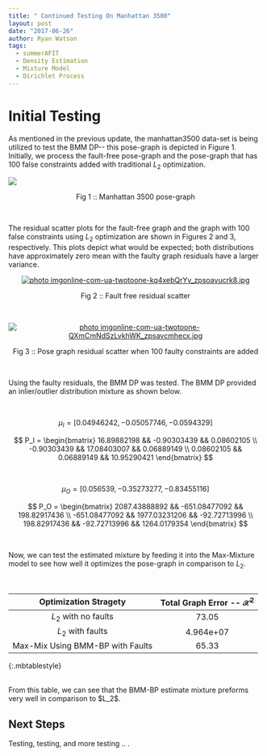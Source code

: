 ```yaml
---
title: " Continued Testing On Manhattan 3500"
layout: post
date: "2017-06-26"
author: Ryan Watson 
tags:
  - summerAFIT
  - Density Estimation
  - Mixture Model
  - Dirichlet Process
---
```


# Initial Testing 

As mentioned in the previous update, the manhattan3500 data-set is being utilized to test the BMM DP-- this pose-graph is depicted in Figure 1. Initially, we process the fault-free pose-graph and the pose-graph that has 100 false constraints added with traditional $L_2$ optimization. 

![](http://www.lucacarlone.com/images/M3500_eg2o.jpg)
<p align="center">
Fig 1 :: Manhattan 3500 pose-graph
</p>
<br>


The residual scatter plots for the fault-free graph and the graph with 100 false constraints using $L_2$ optimization are shown in  Figures 2 and 3, respectively. This plots depict what would be expected; both distributions have approximately zero mean with the  faulty graph residuals have a larger variance.


<p align="center">
<a href="https://lh3.googleusercontent.com/BNZrx-XybVTee_hnOFM8fuZOKYtJrNFDffgYlUks3WQ9k5flqMijAxzjTMJTNAn-jFlZTo4AQ299j9DkmGzZDjeYe7yR7UwGU51_0o080rQIuE5845abbjAfuv3lRuzfW00JQFJaKw=w630-h156-no" target="_blank"><img src="https://lh3.googleusercontent.com/BNZrx-XybVTee_hnOFM8fuZOKYtJrNFDffgYlUks3WQ9k5flqMijAxzjTMJTNAn-jFlZTo4AQ299j9DkmGzZDjeYe7yR7UwGU51_0o080rQIuE5845abbjAfuv3lRuzfW00JQFJaKw=w630-h156-no" border="0" alt=" photo imgonline-com-ua-twotoone-kq4xebQrYv_zpsoavucrk8.jpg"/></a>
</p>
<p align="center">
Fig 2 :: Fault free residual scatter   
</p>
<br>


<p align="center">
<a href="https://lh3.googleusercontent.com/aH8ONLnws-m4PTRFJA734FyUS8XbDXObWCB7c_FXlmi91AwdDSQMbyMS8SV-C2V5m3f5XOv5LKPsqFSVXKEQV8pNKVLC4xy-nzLcv_hhsBSFpwUi6hMC-9Gh2PsPhwcxLL-B6dajXA=w630-h156-no" target="_blank"><img src="https://lh3.googleusercontent.com/aH8ONLnws-m4PTRFJA734FyUS8XbDXObWCB7c_FXlmi91AwdDSQMbyMS8SV-C2V5m3f5XOv5LKPsqFSVXKEQV8pNKVLC4xy-nzLcv_hhsBSFpwUi6hMC-9Gh2PsPhwcxLL-B6dajXA=w630-h156-no" border="0" alt=" photo imgonline-com-ua-twotoone-QXmCmNdSzLvkhWK_zpsavcmhecx.jpg"/></a>
</p>
<p align="center">
Fig 3 :: Pose graph residual scatter when 100 faulty constraints are added   
</p>
<br>

Using the faulty residuals, the BMM DP was tested. The BMM DP provided an inlier/outlier distribution mixture as shown below. 

<br>

$$ \mu_I = [ 0.04946242, -0.05057746, -0.0594329 ]$$

$$
P_I =
  \begin{bmatrix}
    16.89882198 && -0.90303439 &&  0.08602105 \\
   -0.90303439 && 17.08403007  && 0.06889149 \\
   0.08602105 &&  0.06889149 && 10.95290421
  \end{bmatrix}
$$

<br>

$$ \mu_O = [ 0.056539, -0.35273277, -0.83455116 ] $$


$$
P_O =
  \begin{bmatrix}
     2087.43888892 && -651.08477092 &&  198.82917436 \\
   -651.08477092 && 1977.03231206  && -92.72713996 \\
   198.82917436 &&  -92.72713996 && 1264.0179354
  \end{bmatrix}
$$

<br>

Now, we can test the estimated mixture by feeding it into the Max-Mixture model to see how well it optimizes the pose-graph in comparison to $L_2$.

<br>

|    Optimization Stragety    |    Total Graph Error -- $\mathcal{X}^2$ |
| :---------------------------------: | :--------------------------: | 
| $L_2$ with no faults | 73.05       | 
| $L_2$ with faults    | 4.964e+07  | 
| Max-Mix Using BMM-BP with Faults  | 65.33      |
{:.mbtablestyle}

<br>
From this table, we can see that the BMM-BP estimate mixture preforms very well in comparison to $L_2$. 



## Next Steps 

Testing, testing, and more testing .. .
